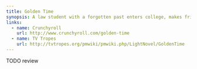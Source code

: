 ```yaml
---
title: Golden Time
synopsis: A law student with a forgotten past enters college, makes friends, and struggles with love.
links:
  - name: Crunchyroll
    url: http://www.crunchyroll.com/golden-time
  - name: TV Tropes
    url: http://tvtropes.org/pmwiki/pmwiki.php/LightNovel/GoldenTime
---
```


TODO review
